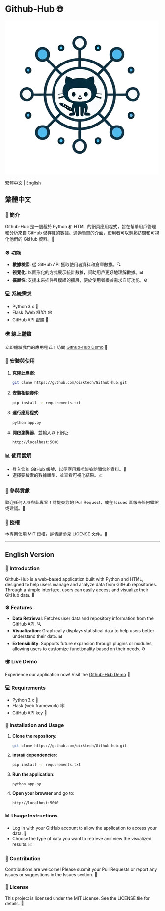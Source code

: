 # Github-Hub 🌐

![Github-Hub Logo](static/icon.png)

[繁體中文](#繁體中文) | [English](#english-version)


## 繁體中文
### 📖 簡介

Github-Hub 是一個基於 Python 和 HTML 的網頁應用程式，旨在幫助用戶管理和分析來自 GitHub 儲存庫的數據。通過簡單的介面，使用者可以輕鬆訪問和可視化他們的 GitHub 資料。🚀


### ⚙️ 功能

- **數據檢索**: 從 GitHub API 獲取使用者資料和倉庫數據。🔍
- **視覺化**: 以圖形化的方式展示統計數據，幫助用戶更好地理解數據。📊
- **擴展性**: 支援未來插件與模組的擴展，便於使用者根據需求自訂功能。⚙️

### 💻 系統需求

- Python 3.x 🐍
- Flask (Web 框架) 🕸️
- GitHub API 密鑰 🔑

### 🌍 線上體驗

立即體驗我們的應用程式！訪問 [Github-Hub Demo](https://github-hub.onrender.com/) 🔗


### 🔧 安裝與使用

1. **克隆此專案**:
   ```bash
   git clone https://github.com/oinktech/Github-hub.git
   ```
2. **安裝相依套件**:
   ```bash
   pip install -r requirements.txt
   ```
3. **運行應用程式**:
   ```bash
   python app.py
   ```
4. **開啟瀏覽器**，並輸入以下網址:
   ```
   http://localhost:5000
   ```

### 📊 使用說明

- 登入您的 GitHub 帳號，以便應用程式能夠訪問您的資料。👤
- 選擇要檢索的數據類型，並查看可視化結果。📈

### 🤝 參與貢獻

歡迎任何人參與此專案！請提交您的 Pull Request，或在 Issues 區報告任何錯誤或建議。🤝

### 📝 授權

本專案使用 MIT 授權，詳情請參見 LICENSE 文件。📝

---

## English Version

### 📖 Introduction

Github-Hub is a web-based application built with Python and HTML, designed to help users manage and analyze data from GitHub repositories. Through a simple interface, users can easily access and visualize their GitHub data. 🚀


### ⚙️ Features

- **Data Retrieval**: Fetches user data and repository information from the GitHub API. 🔍
- **Visualization**: Graphically displays statistical data to help users better understand their data. 📊
- **Extensibility**: Supports future expansion through plugins or modules, allowing users to customize functionality based on their needs. ⚙️

### 🌍 Live Demo

Experience our application now! Visit the [Github-Hub Demo](https://github-hub.onrender.com/) 🔗


### 💻 Requirements

- Python 3.x 🐍
- Flask (web framework) 🕸️
- GitHub API key 🔑

### 🔧 Installation and Usage

1. **Clone the repository**:
   ```bash
   git clone https://github.com/oinktech/Github-hub.git
   ```
2. **Install dependencies**:
   ```bash
   pip install -r requirements.txt
   ```
3. **Run the application**:
   ```bash
   python app.py
   ```
4. **Open your browser** and go to:
   ```
   http://localhost:5000
   ```

### 📊 Usage Instructions

- Log in with your GitHub account to allow the application to access your data. 👤
- Choose the type of data you want to retrieve and view the visualized results. 📈

### 🤝 Contribution

Contributions are welcome! Please submit your Pull Requests or report any issues or suggestions in the Issues section. 🤝

### 📝 License

This project is licensed under the MIT License. See the LICENSE file for details. 📝

